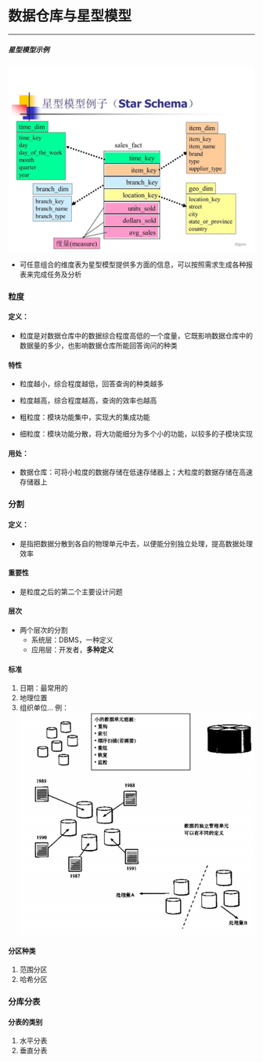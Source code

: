 # 数据仓库与星型模型

---

##### 星型模型示例
![](assets/6bffb19050ee5710003583183f27f917_720.jpg)
- 可任意组合的维度表为星型模型提供多方面的信息，可以按照需求生成各种报表来完成任务及分析

### 粒度
#### 定义：

- 粒度是对数据仓库中的数据综合程度高低的一个度量，它既影响数据仓库中的数据量的多少，也影响数据仓库所能回答询问的种类
#### 特性

- 粒度越小，综合程度越低，回答查询的种类越多
- 粒度越高，综合程度越高，查询的效率也越高

- 粗粒度：模块功能集中，实现大的集成功能
- 细粒度：模块功能分散，将大功能细分为多个小的功能，以较多的子模块实现
#### 用处：

- 数据仓库：可将小粒度的数据存储在低速存储器上；大粒度的数据存储在高速存储器上

### 分割
#### 定义：

- 是指把数据分散到各自的物理单元中去，以便能分别独立处理，提高数据处理效率
#### 重要性

- 是粒度之后的第二个主要设计问题
#### 层次

- 两个层次的分割
	- 系统层：DBMS，一种定义
	- 应用层：开发者，**多种定义**
#### 标准

1. 日期：最常用的
2. 地理位置
3. 组织单位...
	例：![](assets/Pasted%20image%2020241030203934.png)
#### 分区种类

1. 范围分区
2. 哈希分区

### 分库分表

#### 分表的类别

1. 水平分表
2. 垂直分表